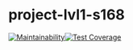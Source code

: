 # project-lvl1-s168
[![Maintainability](https://api.codeclimate.com/v1/badges/d7e782caae4a6ee78988/maintainability)](https://codeclimate.com/github/Sacujo/project-lvl1-s168/maintainability)[![Test Coverage](https://api.codeclimate.com/v1/badges/d7e782caae4a6ee78988/test_coverage)](https://codeclimate.com/github/Sacujo/project-lvl1-s168/test_coverage)


